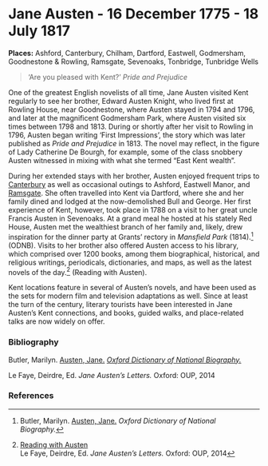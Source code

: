 <param ve-config title="Jane Austen" author="Susan Civale" layout="vtl" 
banner="https://upload.wikimedia.org/wikipedia/commons/d/da/Front_Facade_of_Godmersham_Park_-_geograph.org.uk_-_1490002.jpg">

# Jane Austen - 16 December 1775 - 18 July 1817

**Places:** Ashford, Canterbury, Chilham, Dartford, Eastwell, Godmersham, Goodnestone & Rowling, Ramsgate, Sevenoaks, Tonbridge, Tunbridge Wells 

>‘Are you pleased with Kent?’ 
_Pride and Prejudice_
<param ve-image iiif url="https://upload.wikimedia.org/wikipedia/commons/thumb/c/cc/CassandraAusten-JaneAusten%28c.1810%29_hires.jpg/794px-CassandraAusten-JaneAusten%28c.1810%29_hires.jpg">

One of the greatest English novelists of all time, Jane Austen visited Kent regularly to see her brother, Edward Austen Knight, who lived first at Rowling House, near Goodnestone, where Austen stayed in 1794 and 1796, and later at the magnificent Godmersham Park, where Austen visited six times between 1798 and 1813.  During or shortly after her visit to Rowling in 1796, Austen began writing ‘First Impressions’, the story which was later published as _Pride and Prejudice_ in 1813.  The novel may reflect, in the figure of Lady Catherine De Bourgh, for example, some of the class snobbery Austen witnessed in mixing with what she termed “East Kent wealth”. 
<param ve-entity eid="Q26324024">
<param ve-entity eid="Q17529295">
<param ve-map primary center="Q17529295" zoom="8">

During her extended stays with her brother, Austen enjoyed frequent trips to [Canterbury](19c-canterbury) as well as occasional outings to Ashford, Eastwell Manor, and [Ramsgate](/dickens/19c-ramsgate).  She often travelled into Kent via Dartford, where she and her family dined and lodged at the now-demolished Bull and George.  Her first experience of Kent, however, took place in 1788 on a visit to her great uncle Francis Austen in Sevenoaks.  At a grand meal he hosted at his stately Red House, Austen met the wealthiest branch of her family and, likely, drew inspiration for the dinner party at Grants’ rectory in _Mansfield Park_ (1814).[^ref1] (ODNB).  Visits to her brother also offered Austen access to his library, which comprised over 1200 books, among them biographical, historical, and religious writings, periodicals, dictionaries, and maps, as well as the latest novels of the day.[^ref2] (Reading with Austen).
<param ve-entity eid="Q29303">
<param ve-entity eid="Q2540442">
<param ve-entity eid="Q17545495">
<param ve-image iiif url="https://upload.wikimedia.org/wikipedia/commons/7/77/Eastwell_Manor_Hotel%2C_Boughton_Lees_-_geograph.org.uk_-_129089.jpg">
<param ve-map primary center="Q2540442" zoom="8">

Kent locations feature in several of Austen’s novels, and have been used as the sets for modern film and television adaptations as well.  Since at least the turn of the century, literary tourists have been interested in Jane Austen’s Kent connections, and books, guided walks, and place-related talks are now widely on offer. 
<param ve-image iiif url="https://upload.wikimedia.org/wikipedia/commons/3/31/The_Red_House%2C_Sevenoaks-geograph.org-3419824.jpg">

### Bibliography 
Butler, Marilyn.  [Austen, Jane.](https://doi.org/10.1093/ref:odnb/904) [_Oxford Dictionary of National Biography._](https://www.oxforddnb.com/view/10.1093/ref:odnb/9780198614128.001.0001/odnb-9780198614128-e-904)

Le Faye, Deirdre, Ed. _Jane Austen’s Letters._ Oxford: OUP, 2014

### References

[^ref1]: Butler, Marilyn.  [Austen, Jane.](https://doi.org/10.1093/ref:odnb/904) _Oxford Dictionary of National Biography._
[^ref2]: [Reading with Austen](https://readingwithaustenblog.com/)  
Le Faye, Deirdre, Ed. _Jane Austen’s Letters._ Oxford: OUP, 2014
